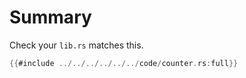 # Summary
Check your `lib.rs` matches this.

```rust
{{#include ../../../../../../code/counter.rs:full}}
```